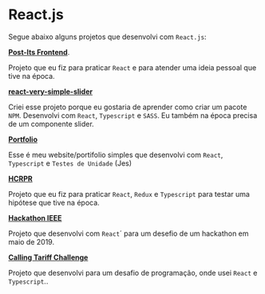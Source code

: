 # React.js

Segue abaixo alguns projetos que desenvolvi com `React.js`:

[**Post-Its Frontend**](https://github.com/arielalvesdutra/post-it-frontend).

Projeto que eu fiz para praticar `React` e para atender uma ideia pessoal que tive na época.

[**react-very-simple-slider**](https://github.com/arielalvesdutra/react-very-simple-slider)

Criei esse projeto porque eu gostaria de aprender como criar um pacote `NPM`. Desenvolvi com `React`, `Typescript` e `SASS`. Eu também na época precisa de um componente slider.

[**Portfolio**](https://github.com/arielalvesdutra/arielalvesdutra.github.io)

Esse é meu website/portifolio simples que desenvolvi com `React`, `Typescript` e `Testes de Unidade` (Jes)

[**HCRPR**](https://github.com/arielalvesdutra/hcrpr-frontend)

Projeto que eu fiz para praticar `React`, `Redux` e `Typescript` para testar uma hipótese que tive na época.

[**Hackathon IEEE**](https://github.com/arielalvesdutra/hackathon-ieee-frontend)

Projeto que desenvolvi com `React`´ para um desefio de um hackathon em maio de 2019.

[**Calling Tariff Challenge**](https://github.com/arielalvesdutra/calling-tariff-challenge-frontend)

Projeto que desenvolvi para um desafio de programação, onde usei `React` e `Typescript`..
